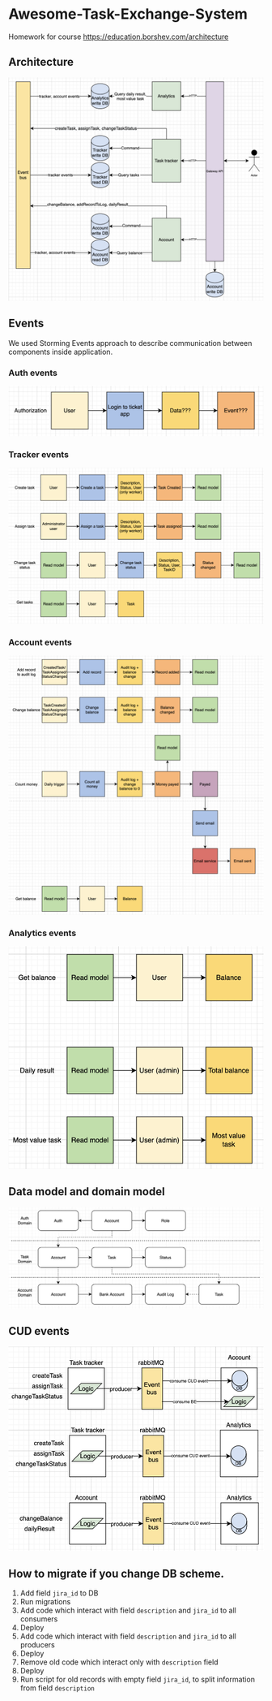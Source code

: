 # Awesome-Task-Exchange-System
Homework for course https://education.borshev.com/architecture
## Architecture
![Data domain model](https://github.com/zvrvdmtr/Awesome-Task-Exchange-System/blob/arch/docs/architecture.png)
## Events
We used Storming Events approach to describe communication between components inside application.
### Auth events
![Auth events](https://github.com/zvrvdmtr/Awesome-Task-Exchange-System/blob/arch/docs/auth_events.png)
### Tracker events
![Tracker events](https://github.com/zvrvdmtr/Awesome-Task-Exchange-System/blob/arch/docs/tracker_events.png)
### Account events
![Account events](https://github.com/zvrvdmtr/Awesome-Task-Exchange-System/blob/arch/docs/account_events.png)
### Analytics events
![Analytics events](https://github.com/zvrvdmtr/Awesome-Task-Exchange-System/blob/arch/docs/analytics_events.png)
## Data model and domain model
![Data domain model](https://github.com/zvrvdmtr/Awesome-Task-Exchange-System/blob/arch/docs/domain_and_data_model.png)
## CUD events
![CUD events](https://github.com/zvrvdmtr/Awesome-Task-Exchange-System/blob/arch/docs/cud_events.png)

## How to migrate if you change DB scheme.
1. Add field `jira_id` to DB
2. Run migrations
3. Add code which interact with field `description` and `jira_id` to all consumers
4. Deploy
5. Add code which interact with field `description` and `jira_id` to all producers
6. Deploy
7. Remove old code which interact only with `description` field
8. Deploy
9. Run script for old records with empty field `jira_id`, to split information from field `description`